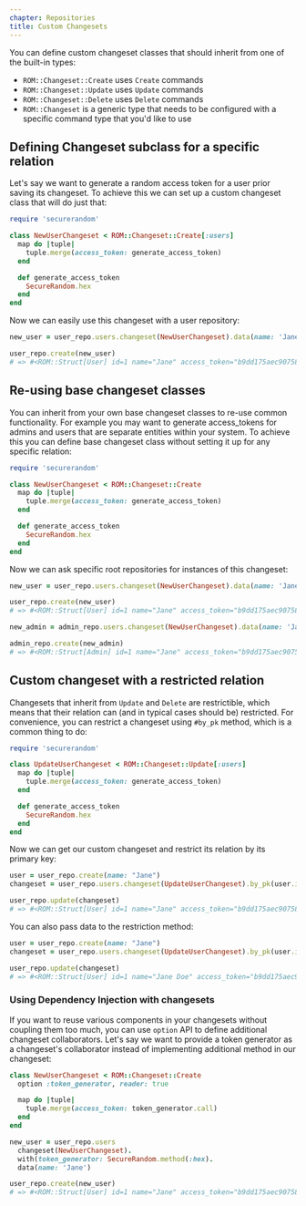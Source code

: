 ```yaml
---
chapter: Repositories
title: Custom Changesets
---
```


You can define custom changeset classes that should inherit from one of the built-in
types:

- `ROM::Changeset::Create` uses `Create` commands
- `ROM::Changeset::Update` uses `Update` commands
- `ROM::Changeset::Delete` uses `Delete` commands
- `ROM::Changeset` is a generic type that needs to be configured with a specific command type that you'd like to use

## Defining Changeset subclass for a specific relation

Let's say we want to generate a random access token for a user prior saving its changeset. To achieve this we can
set up a custom changeset class that will do just that:

``` ruby
require 'securerandom'

class NewUserChangeset < ROM::Changeset::Create[:users]
  map do |tuple|
    tuple.merge(access_token: generate_access_token)
  end

  def generate_access_token
    SecureRandom.hex
  end
end
```

Now we can easily use this changeset with a user repository:

``` ruby
new_user = user_repo.users.changeset(NewUserChangeset).data(name: 'Jane')

user_repo.create(new_user)
# => #<ROM::Struct[User] id=1 name="Jane" access_token="b9dd175aec90758b0841d09e4947724e">
```

## Re-using base changeset classes

You can inherit from your own base changeset classes to re-use common functionality.
For example you may want to generate access_tokens for admins and users that are separate
entities within your system. To achieve this you can define base changeset class
without setting it up for any specific relation:

``` ruby
require 'securerandom'

class NewUserChangeset < ROM::Changeset::Create
  map do |tuple|
    tuple.merge(access_token: generate_access_token)
  end

  def generate_access_token
    SecureRandom.hex
  end
end
```

Now we can ask specific root repositories for instances of this changeset:

``` ruby
new_user = user_repo.users.changeset(NewUserChangeset).data(name: 'Jane')

user_repo.create(new_user)
# => #<ROM::Struct[User] id=1 name="Jane" access_token="b9dd175aec90758b0841d09e4947724e">

new_admin = admin_repo.users.changeset(NewUserChangeset).data(name: 'Jane')

admin_repo.create(new_admin)
# => #<ROM::Struct[Admin] id=1 name="Jane" access_token="b9dd175aec90758b0841d09e4947724e">
```

## Custom changeset with a restricted relation

Changesets that inherit from `Update` and `Delete` are restrictible, which means that their
relation can (and in typical cases should be) restricted. For convenience, you can restrict
a changeset using `#by_pk` method, which is a common thing to do:

``` ruby
require 'securerandom'

class UpdateUserChangeset < ROM::Changeset::Update[:users]
  map do |tuple|
    tuple.merge(access_token: generate_access_token)
  end

  def generate_access_token
    SecureRandom.hex
  end
end
```

Now we can get our custom changeset and restrict its relation by its primary key:

``` ruby
user = user_repo.create(name: "Jane")
changeset = user_repo.users.changeset(UpdateUserChangeset).by_pk(user.id)

user_repo.update(changeset)
# => #<ROM::Struct[User] id=1 name="Jane" access_token="b9dd175aec90758b0841d09e4947724e">
```

You can also pass data to the restriction method:

``` ruby
user = user_repo.create(name: "Jane")
changeset = user_repo.users.changeset(UpdateUserChangeset).by_pk(user.id, name: "Jane Doe")

user_repo.update(changeset)
# => #<ROM::Struct[User] id=1 name="Jane Doe" access_token="b9dd175aec90758b0841d09e4947724e">
```

### Using Dependency Injection with changesets

If you want to reuse various components in your changesets without coupling them too much, you can use `option` API
to define additional changeset collaborators. Let's say we want to provide a token generator as a changeset's collaborator
instead of implementing additional method in our changeset:

``` ruby
class NewUserChangeset < ROM::Changeset::Create
  option :token_generator, reader: true

  map do |tuple|
    tuple.merge(access_token: token_generator.call)
  end
end

new_user = user_repo.users
  changeset(NewUserChangeset).
  with(token_generator: SecureRandom.method(:hex).
  data(name: 'Jane')

user_repo.create(new_user)
# => #<ROM::Struct[User] id=1 name="Jane" access_token="b9dd175aec90758b0841d09e4947724e">
```
